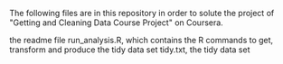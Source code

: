 The following files are in this repository in order to solute the project of "Getting and Cleaning Data Course Project" on Coursera.

the readme file
run_analysis.R, which contains the R commands to get, transform and produce the tidy data set
tidy.txt, the tidy data set